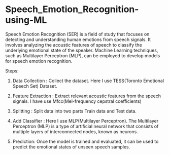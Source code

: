 # Speech_Emotion_Recognition-using-ML
Speech Emotion Recognition (SER) is a field of study that focuses on detecting and understanding human emotions from speech signals. It involves analyzing the acoustic features of speech to classify the underlying emotional state of the speaker. Machine Learning techniques, such as Multilayer Perceptron (MLP), can be employed to develop models for speech emotion recognition.

Steps:
1.  Data Collection : Collect the dataset. Here I use TESS(Toronto Emotional Speech Set) Dataset.
  
2.  Feature Extraction : Extract relevant acoustic features from the speech signals. I have use Mfcc(Mel-frequency cepstral       coefficients)
  
3.  Splitting : Split data into two parts Train data and Test data.

4.  Add Classifier : Here I use MLP(Multilayer Perceptron). The Multilayer Perceptron (MLP) is a type of artificial neural network that consists of multiple layers of interconnected nodes, known as neurons.

5.  Prediction: Once the model is trained and evaluated, it can be used to predict the emotional states of unseen speech samples.
